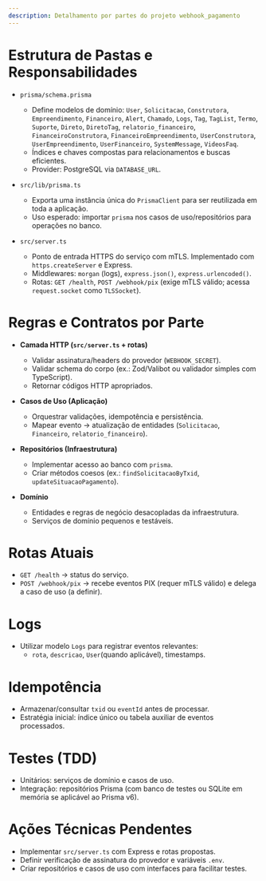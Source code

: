 ```yaml
---
description: Detalhamento por partes do projeto webhook_pagamento
---
```


# Estrutura de Pastas e Responsabilidades

- `prisma/schema.prisma`
  - Define modelos de domínio: `User`, `Solicitacao`, `Construtora`, `Empreendimento`, `Financeiro`, `Alert`, `Chamado`, `Logs`, `Tag`, `TagList`, `Termo`, `Suporte`, `Direto`, `DiretoTag`, `relatorio_financeiro`, `FinanceiroConstrutora`, `FinanceiroEmpreendimento`, `UserConstrutora`, `UserEmpreendimento`, `UserFinanceiro`, `SystemMessage`, `VideosFaq`.
  - Índices e chaves compostas para relacionamentos e buscas eficientes.
  - Provider: PostgreSQL via `DATABASE_URL`.

- `src/lib/prisma.ts`
  - Exporta uma instância única do `PrismaClient` para ser reutilizada em toda a aplicação.
  - Uso esperado: importar `prisma` nos casos de uso/repositórios para operações no banco.

- `src/server.ts`
  - Ponto de entrada HTTPS do serviço com mTLS. Implementado com `https.createServer` e Express.
  - Middlewares: `morgan` (logs), `express.json()`, `express.urlencoded()`.
  - Rotas: `GET /health`, `POST /webhook/pix` (exige mTLS válido; acessa `request.socket` como `TLSSocket`).

# Regras e Contratos por Parte

- __Camada HTTP (`src/server.ts` + rotas)__
  - Validar assinatura/headers do provedor (`WEBHOOK_SECRET`).
  - Validar schema do corpo (ex.: Zod/Valibot ou validador simples com TypeScript).
  - Retornar códigos HTTP apropriados.

- __Casos de Uso (Aplicação)__
  - Orquestrar validações, idempotência e persistência.
  - Mapear evento → atualização de entidades (`Solicitacao`, `Financeiro`, `relatorio_financeiro`).

- __Repositórios (Infraestrutura)__
  - Implementar acesso ao banco com `prisma`.
  - Criar métodos coesos (ex.: `findSolicitacaoByTxid`, `updateSituacaoPagamento`).

- __Domínio__
  - Entidades e regras de negócio desacopladas da infraestrutura.
  - Serviços de domínio pequenos e testáveis.

# Rotas Atuais
- `GET /health` → status do serviço.
- `POST /webhook/pix` → recebe eventos PIX (requer mTLS válido) e delega a caso de uso (a definir).

# Logs
- Utilizar modelo `Logs` para registrar eventos relevantes:
  - `rota`, `descricao`, `User`(quando aplicável), timestamps.

# Idempotência
- Armazenar/consultar `txid` ou `eventId` antes de processar.
- Estratégia inicial: índice único ou tabela auxiliar de eventos processados.

# Testes (TDD)
- Unitários: serviços de domínio e casos de uso.
- Integração: repositórios Prisma (com banco de testes ou SQLite em memória se aplicável ao Prisma v6).

# Ações Técnicas Pendentes
- Implementar `src/server.ts` com Express e rotas propostas.
- Definir verificação de assinatura do provedor e variáveis `.env`.
- Criar repositórios e casos de uso com interfaces para facilitar testes.
